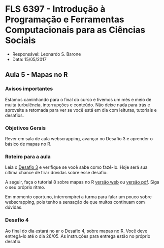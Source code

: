 #  FLS 6397 - Introdução à Programação e Ferramentas Computacionais para as Ciências Sociais

- Responsável: Leonardo S. Barone
- Data: 15/05/2017

## Aula 5 - Mapas no R

### Avisos importantes

Estamos caminhando para o final do curso e tivemos um mês e meio de muita turbulência, interrupções e conteúdo. Não deixe nada para trás e aproveite a retomada para ver se você está em dia com leituras, tutoriais e desafios.

### Objetivos Gerais

Rever em sala de aula webscrapping, avançar no Desafio 3 e aprender o básico de mapas no R.

### Roteiro para a aula

Leia o [Desafio 3](https://github.com/leobarone/FLS6397/blob/master/activities/datachallange3.md) e verifique se você sabe como fazê-lo. Hoje será sua última chance de tirar dúvidas sobre esse desafio.

A seguir, faça o tutorial 8 sobre mapas no R [versão web](https://github.com/leobarone/FLS6397/blob/master/tutorials/tutorial8.Rmd) ou [versão pdf](https://github.com/leobarone/FLS6397/blob/master/tutorials/tutorial8.pdf). Siga o seu próprio ritmo.


Em momento oportuno, interrompirei a turma para falar um pouco sobre webscrapping, pois tenho a sensação de que muitos continuam com dúvidas.

### Desafio 4

Ao final do dia estará no ar o Desafio 4, sobre mapas no R. Você deve entregá-lo até o dia 26/05. As instruções para entrega estão no próprio desafio.
